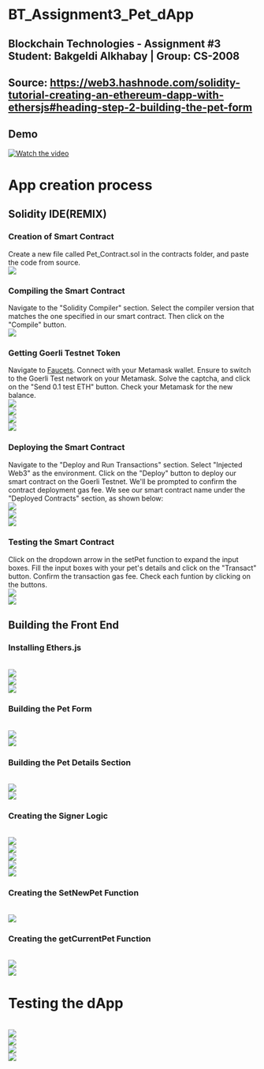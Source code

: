 # BT_Assignment3_Pet_dApp

## Blockchain Technologies - Assignment #3 Student: Bakgeldi Alkhabay | Group: CS-2008
## Source: https://web3.hashnode.com/solidity-tutorial-creating-an-ethereum-dapp-with-ethersjs#heading-step-2-building-the-pet-form

## Demo
[![Watch the video](https://t4.ftcdn.net/jpg/03/89/44/35/360_F_389443581_rXSMqtVtA1wiMxWgvLxYDFj22I8tFxRx.jpg)](https://youtu.be/YBf0-ngnhr8)

# App creation process

## Solidity IDE(REMIX)

### Creation of Smart Contract
Сreate a new file called Pet_Contract.sol in the contracts folder, and paste the code from source.
<br><img src="images/2.png">

### Compiling the Smart Contract
Navigate to the "Solidity Compiler" section. Select the compiler version that matches the one specified in our smart contract. Then click on the "Compile" button.
<br><img src="images/1.png">

### Getting Goerli Testnet Token
Navigate to <a href='faucets.chain.link'>Faucets</a>. Connect with your Metamask wallet. Ensure to switch to the Goerli Test network on your Metamask. Solve the captcha, and click on the "Send 0.1 test ETH" button. Check your Metamask for the new balance.
<br><img src="images/3.png">
<br><img src="images/4.png">
<br><img src="images/5.png">
<br><img src="images/6.png">

### Deploying the Smart Contract
Navigate to the "Deploy and Run Transactions" section. Select "Injected Web3" as the environment. Click on the "Deploy" button to deploy our smart contract on the Goerli Testnet. We'll be prompted to confirm the contract deployment gas fee. We see our smart contract name under the "Deployed Contracts" section, as shown below:
<br><img src="images/7.png">
<br><img src="images/8.png">
<br><img src="images/9.png">

### Testing the Smart Contract
Click on the dropdown arrow in the setPet function to expand the input boxes. Fill the input boxes with your pet's details and click on the "Transact" button. Confirm the transaction gas fee. Check each funtion by clicking on the buttons.
<br><img src="images/10.png">
<br><img src="images/11.png">

## Building the Front End

### Installing Ethers.js
<br><img src="images/12.png">
<br><img src="images/13.png">
<br><img src="images/14.png">

### Building the Pet Form
<br><img src="images/15.png">
<br><img src="images/16.png">

### Building the Pet Details Section
<br><img src="images/17.png">
<br><img src="images/18.png">

### Creating the Signer Logic
<br><img src="images/19.png">
<br><img src="images/20.png">
<br><img src="images/21.png">
<br><img src="images/22.png">
<br><img src="images/23.png">

### Creating the SetNewPet Function
<br><img src="images/24.png">

### Creating the getCurrentPet Function
<br><img src="images/25.png">
<br><img src="images/26.png">

# Testing the dApp
<br><img src="images/27.png">
<br><img src="images/28.png">
<br><img src="images/29.png">
<br><img src="images/30.png">
